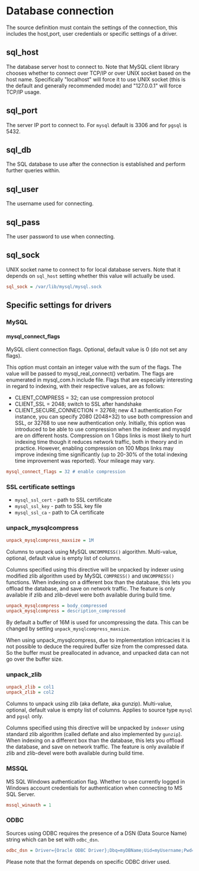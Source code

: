 # Database connection

The source definition must contain the settings of the connection, this includes the host,port, user credentials or specific settings of a driver.

## sql_host

The database server host to connect to. Note that MySQL client library chooses whether to connect over TCP/IP or over UNIX socket based on the host name. Specifically "localhost" will force it to use UNIX socket (this is the default and generally recommended mode) and "127.0.0.1" will force TCP/IP usage.

## sql_port

The server IP port to connect to.
For `mysql` default is 3306 and for `pgsql` is 5432.

## sql_db

The SQL database to use after the connection is established and perform further queries within.

## sql_user

The username used for connecting.

## sql_pass

The user password to use when connecting.

## sql_sock

UNIX socket name to connect to for local database servers. Note that it depends on `sql_host` setting whether this value will actually be used.

```ini
sql_sock = /var/lib/mysql/mysql.sock
```

## Specific settings for drivers

### MySQL

#### mysql_connect_flags

MySQL client connection flags. Optional, default value is 0 (do not set any flags).

This option must contain an integer value with the sum of the flags. The value will be passed to mysql_real_connect() verbatim. The flags are enumerated in mysql_com.h include file. Flags that are especially interesting in regard to indexing, with their respective values, are as follows:

* CLIENT_COMPRESS = 32; can use compression protocol
* CLIENT_SSL = 2048; switch to SSL after handshake
* CLIENT_SECURE_CONNECTION = 32768; new 4.1 authentication
For instance, you can specify 2080 (2048+32) to use both compression and SSL, or 32768 to use new authentication only. Initially, this option was introduced to be able to use compression when the indexer and mysqld are on different hosts. Compression on 1 Gbps links is most likely to hurt indexing time though it reduces network traffic, both in theory and in practice. However, enabling compression on 100 Mbps links may improve indexing time significantly (up to 20-30% of the total indexing time improvement was reported). Your mileage may vary.

```ini
mysql_connect_flags = 32 # enable compression
```

### SSL certificate settings

* `mysql_ssl_cert` - path to SSL certificate
* `mysql_ssl_key` - path to SSL key file
* `mysql_ssl_ca` - path to CA certificate


### unpack_mysqlcompress

```ini
unpack_mysqlcompress_maxsize = 1M
```

Columns to unpack using MySQL `UNCOMPRESS()` algorithm. Multi-value, optional, default value is empty list of columns.

Columns specified using this directive will be unpacked by indexer using modified zlib algorithm used by MySQL `COMPRESS()` and `UNCOMPRESS()` functions. When indexing on a different box than the database, this lets you offload the database, and save on network traffic. The feature is only available if zlib and zlib-devel were both available during build time.

```ini
unpack_mysqlcompress = body_compressed
unpack_mysqlcompress = description_compressed
```

By default a buffer of 16M is used for uncompressing the data. This can be changed by setting `unpack_mysqlcompress_maxsize`.

When using unpack_mysqlcompress, due to implementation intricacies it is not possible to deduce the required buffer size from the compressed data. So the buffer must be preallocated in advance, and unpacked data can not go over the buffer size.

### unpack_zlib

```ini
unpack_zlib = col1
unpack_zlib = col2
```

Columns to unpack using zlib (aka deflate, aka gunzip). Multi-value, optional, default value is empty list of columns. Applies to source type `mysql` and `pgsql` only.

Columns specified using this directive will be unpacked by `indexer` using standard zlib algorithm (called deflate and also implemented by `gunzip`). When indexing on a different box than the database, this lets you offload the database, and save on network traffic. The feature is only available if zlib and zlib-devel were both available during build time.

### MSSQL

MS SQL Windows authentication flag. Whether to use currently logged in Windows account credentials for authentication when connecting to MS SQL Server.

```ini
mssql_winauth = 1
```

### ODBC

Sources using ODBC requires the presence of a DSN (Data Source Name) string which can be set with `odbc_dsn`.

```ini
odbc_dsn = Driver={Oracle ODBC Driver};Dbq=myDBName;Uid=myUsername;Pwd=myPassword
```

Please note that the format depends on specific ODBC driver used.
